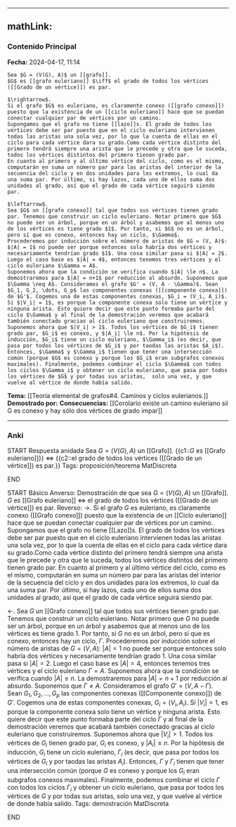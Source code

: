 
---
mathLink:
---
### Contenido Principal

**Fecha:** 2024-04-17, 11:14

```ad-theorem
Sea $G = (V(G), A)$ un [[grafo]]. 
$G$ es [[grafo euleriano]] $\iff$ el grado de todos los vértices ([[Grado de un vértice]]) es par.
```


```ad-proof
$\rightarrow$.
Si el grafo $G$ es euleriano, es claramente conexo ([[grafo conexo]]) puesto que la existencia de un [[ciclo euleriano]] hace que se puedan conectar cualquier par de vértices por un camino.
Supongamos que el grafo no tiene [[lazo]]s. El grado de todos los vértices debe ser par puesto que en el ciclo euleriano intervienen todas las aristas una sola vez, por lo que la cuenta de ellas en el ciclo para cada vértice dara su grado.Como cada vértice distinto del primero tendrá siempre una arista que le precede y otra que le suceda, todos los vértices distintos del primero tienen grado par.
En cuanto al primero y al último vértice del ciclo, como es el mismo, computarán en suma un número par para las aristas del interior de la secuencia del ciclo y en dos unidades para los extremos, lo cual da una suma par. Por último, si hay lazos, cada uno de ellos suma dos unidades al grado, así que el grado de cada vértice seguirá siendo par.

$\leftarrow$.
Sea $G$ un [[grafo conexo]] tal que todos sus vértices tienen grado par. Tenemos que construir un ciclo euleriano. Notar primero que $G$ no puede ser un árbol, porque en un árbol y asabemos que al menos uno de los vértices es tiene grado $1$. Por tanto, si $G$ no es un árbol, pero sí que es conexo, entonces hay un ciclo, $\Gamma$.
Procederemos por inducción sobre el número de aristas de $G = (V, A)$:
$|A| = 1$ no puede ser porque entonces solo habría dos vértices y necesariamente tendrían grado $1$. Una cosa similar pasa si $|A| = 2$. Luego el caso base es $|A| = 4$, entonces tenemos tres vértices y el ciclo euleriano $\Gamma = A$.
Suponemos ahora que la condición se verifica cuando $|A| \le n$. La demostraremos para $|A| = n+1$ por reducción al absurdo. Suponemos que $\Gamma \neq A$. Consideramos el grafo $G' = (V, A - \Gamma)$. Sean $G_1, G_2, \dots, G_p$ las componentes conexas ([[componente conexa]]) de $G'$. Cogemos una de estas componentes conexas, $G_i = (V_i, A_i)$.
Si $|V_i| = 1$, es porque la componente conexa solo tiene un vértice y ninguna arista. Esto quiere decir que este punto formaba parte del ciclo $\Gamma$ y al final de la demostración veremos que acabará también conectado gracias al ciclo euleriano que construiremos.
Suponemos ahora que $|V_i| > 1$. Todos los vértices de $G_i$ tienen grado par, $G_i$ es conexo, y $|A_i| \le n$. Por la hipótesis de inducción, $G_i$ tiene un ciclo euleriano, $\Gamma_i$ (es decir, que pasa por todos los vértices de $G_i$ y por taodas las aristas $A_i$). Entonces, $\Gamma$ y $\Gamma_i$ tienen que tener una intersección común (porque $G$ es conexo y porque los $G_i$ eran subgrafos conexos maximales). Finalmente, podemos combinar el ciclo $\Gamma$ con todos los ciclos $\Gamma_i$ y obtener un ciclo euleriano, que pasa por todos los vértices de $G$ y por todas sus aristas,  solo una vez, y que vuelve al vértice de donde había salido.
```


**Tema:** [[Teoría elemental de grafos#4. Caminos y ciclos eulerianos.]]
**Demostrado por:**
**Consecuencias:** [[Corolario existe un camino euleriano sii G es conexo y hay sólo dos vértices de grado impar]]

---
### Anki

START
Respuesta anidada
Sea $G = (V(G), A)$ un [[Grafo]]. 
{{c1::$G$ es [[Grafo euleriano]]}} $\iff$ {{c2::el grado de todos los vértices ([[Grado de un vértice]]) es par.}}
Tags: proposición/teorema MatDiscreta
<!--ID: 1717176517216-->
END

START
Básico
Anverso: Demostración de que sea $G = (V(G), A)$ un [[Grafo]]. 
$G$ es [[Grafo euleriano]] $\iff$ el grado de todos los vértices ([[Grado de un vértice]]) es par.
Reverso: $\rightarrow$.
Si el grafo $G$ es euleriano, es claramente conexo ([[Grafo conexo]]) puesto que la existencia de un [[Ciclo euleriano]] hace que se puedan conectar cualquier par de vértices por un camino.
Supongamos que el grafo no tiene [[Lazo]]s. El grado de todos los vértices debe ser par puesto que en el ciclo euleriano intervienen todas las aristas una sola vez, por lo que la cuenta de ellas en el ciclo para cada vértice dara su grado.Como cada vértice distinto del primero tendrá siempre una arista que le precede y otra que le suceda, todos los vértices distintos del primero tienen grado par.
En cuanto al primero y al último vértice del ciclo, como es el mismo, computarán en suma un número par para las aristas del interior de la secuencia del ciclo y en dos unidades para los extremos, lo cual da una suma par. Por último, si hay lazos, cada uno de ellos suma dos unidades al grado, así que el grado de cada vértice seguirá siendo par.

$\leftarrow$.
Sea $G$ un [[Grafo conexo]] tal que todos sus vértices tienen grado par. Tenemos que construir un ciclo euleriano. Notar primero que $G$ no puede ser un árbol, porque en un árbol y asabemos que al menos uno de los vértices es tiene grado $1$. Por tanto, si $G$ no es un árbol, pero sí que es conexo, entonces hay un ciclo, $\Gamma$.
Procederemos por inducción sobre el número de aristas de $G = (V, A)$:
$|A| = 1$ no puede ser porque entonces solo habría dos vértices y necesariamente tendrían grado $1$. Una cosa similar pasa si $|A| = 2$. Luego el caso base es $|A| = 4$, entonces tenemos tres vértices y el ciclo euleriano $\Gamma = A$.
Suponemos ahora que la condición se verifica cuando $|A| \le n$. La demostraremos para $|A| = n+1$ por reducción al absurdo. Suponemos que $\Gamma \neq A$. Consideramos el grafo $G' = (V, A - \Gamma)$. Sean $G_1, G_2, \dots, G_p$ las componentes conexas ([[Componente conexo]]) de $G'$. Cogemos una de estas componentes conexas, $G_i = (V_i, A_i)$.
Si $|V_i| = 1$, es porque la componente conexa solo tiene un vértice y ninguna arista. Esto quiere decir que este punto formaba parte del ciclo $\Gamma$ y al final de la demostración veremos que acabará también conectado gracias al ciclo euleriano que construiremos.
Suponemos ahora que $|V_i| > 1$. Todos los vértices de $G_i$ tienen grado par, $G_i$ es conexo, y $|A_i| \le n$. Por la hipótesis de inducción, $G_i$ tiene un ciclo euleriano, $\Gamma_i$ (es decir, que pasa por todos los vértices de $G_i$ y por taodas las aristas $A_i$). Entonces, $\Gamma$ y $\Gamma_i$ tienen que tener una intersección común (porque $G$ es conexo y porque los $G_i$ eran subgrafos conexos maximales). Finalmente, podemos combinar el ciclo $\Gamma$ con todos los ciclos $\Gamma_i$ y obtener un ciclo euleriano, que pasa por todos los vértices de $G$ y por todas sus aristas,  solo una vez, y que vuelve al vértice de donde había salido.
Tags: demostración MatDiscreta
<!--ID: 1718033661453-->
END
